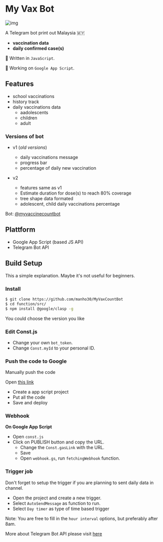 # My Vax Bot
![img](https://raw.githubusercontent.com/manho30/manho30.github.io/main/assets/vax_bot.png)

A Telegram bot print out Malaysia 🇲🇾 
- **vaccination data**
- **daily confirmed case(s)**  


🔷 Written in `JavaScript`.

🔷 Working on `Google App Script`. 

## Features
- school vaccinations
- history track 
- daily vaccinations data 
  - aadolescents 
  - children 
  - adult 

### Versions of bot 
- v1 (_old versions_) 
  - daily vaccinations message
  - progress bar
  - percentage of daily new vaccination

- v2
  - features same as v1
  - Estimate duration for dose(s) 
    to reach 80% coverage 
  - tree shape data formated
  - adolescent, child daily 
    vaccinations percentage

Bot: [@myvaccinecountbot](https://t.me/myvaccinecountbot) 

## Plattform
- Google App Script (based JS API)
- Telegram Bot API

## Build Setup

This a simple explanation. 
Maybe it's not useful for beginners.

### Install 

```bash
$ git clone https://github.com/manho30/MyVaxCountBot
$ cd function/src/
$ npm install @google/clasp -g
```

You could choose the version you like 

### Edit Const.js

- Change your own `bot_token`.
- Change `Const.myId` to your personal ID.

### Push the code to Google 

Manually push the code 

Open [this link](https://script.google.com/home/)
- Create a app script project 
- Put all the code
- Save and deploy


### Webhook
**On Google App Script**
- Open `const.js`
- Click on PUBLISH button and copy the URL. 
   - Change the `Const.gasLink` with the URL. 
   - Save 
   - Open `webhook.gs`, run `fetchingWebhook` function.

### Trigger job
Don't forget to setup the trigger 
if you are planning to sent daily data 
in channel. 

- Open the project and 
create a new trigger. 
- Select `AutoSendMessage` as function to run. 
- Select `Day timer` as type of time based trigger

Note: You are free to fill in 
      the `hour interval` options, 
      but preferably after 8am. 

More about Telegram Bot API 
please visit [here](https://core.telegram.org/bots/api)
